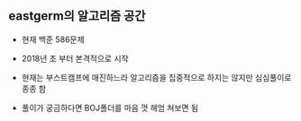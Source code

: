## eastgerm의 알고리즘 공간

- 현재 백준 586문제

- 2018년 초 부터 본격적으로 시작

- 현재는 부스트캠프에 매진하느라 알고리즘을 집중적으로 하지는 않지만 심심풀이로 종종 함

- 풀이가 궁금하다면 BOJ폴더를 마음 껏 헤엄 쳐보면 됨
